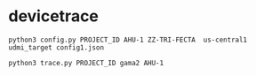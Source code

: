 # devicetrace

`python3 config.py PROJECT_ID AHU-1 ZZ-TRI-FECTA  us-central1 udmi_target config1.json`

`python3 trace.py PROJECT_ID gama2 AHU-1 `